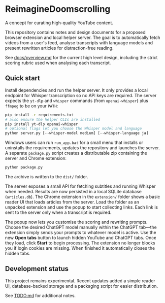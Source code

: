 # ReimagineDoomscrolling

A concept for curating high-quality YouTube content.

This repository contains notes and design documents for a proposed browser extension and local helper server. The goal is to automatically fetch videos from a user's feed, analyse transcripts with language models and present rewritten articles for distraction-free reading.

See [docs/overview.md](docs/overview.md) for the current high level design, including the strict scoring rubric used when analysing each transcript.

## Quick start

Install dependencies and run the helper server. It only provides a local endpoint for Whisper transcription so no API keys are required. The server expects the `yt-dlp` and `whisper` commands (from `openai-whisper`) plus `ffmpeg` to be on your `PATH`:

```bash
pip install -r requirements.txt
# also ensure the helper CLIs are installed
pip install yt-dlp openai-whisper
# optional flags let you choose the Whisper model and language
python server.py [--whisper-model medium] [--whisper-language ja]
```

Windows users can run `run_app.bat` for a small menu that installs or
uninstalls the requirements, updates the repository and launches the
server. A separate
`package.py` script creates a distributable zip containing the server
and Chrome extension:

```bash
python package.py
```
The archive is written to the `dist/` folder.

The server exposes a small API for fetching subtitles and running Whisper when
needed. Results are now persisted in a local SQLite database (`articles.db`).
The Chrome extension in the `extension/` folder shows a basic reader UI that
loads articles from the server. Load the folder as an unpacked extension and use
the popup to start collecting links. Each link is sent to the server only when a
transcript is required.

The popup now lets you customise the scoring and rewriting prompts. Choose the
desired ChatGPT model manually within the ChatGPT tab—the extension simply sends
your prompts to whatever model is active.
Use the new **Open tabs** button to launch hidden YouTube and ChatGPT tabs. Once
they load, click **Start** to begin processing. The extension no longer blocks
you if login cookies are missing. When finished it automatically closes the
hidden tabs.

## Development status

This project remains experimental. Recent updates added a simple reader UI,
database-backed storage and a packaging script for easier distribution.

See [TODO.md](TODO.md) for additional notes.
